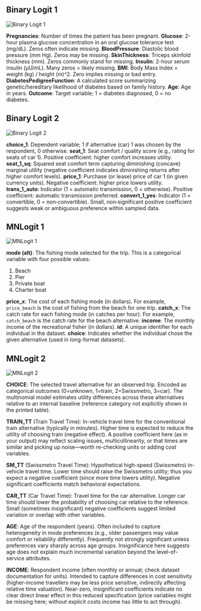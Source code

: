 ## Binary Logit 1

![Binary Logit 1](https://cdn.jsdelivr.net/gh/AlexDrBanana/images@main/uPic/3nlSSP.png)

**Pregnancies**: Number of times the patient has been pregnant.
**Glucose**: 2-hour plasma glucose concentration in an oral glucose tolerance test (mg/dL). Zeros often indicate missing.
**BloodPressure**: Diastolic blood pressure (mm Hg). Zeros may be missing.
**SkinThickness**: Triceps skinfold thickness (mm). Zeros commonly stand for missing.
**Insulin**: 2-hour serum insulin (µU/mL). Many zeros = likely missing.
**BMI**: Body Mass Index = weight (kg) / height (m)^2. Zero implies missing or bad entry.
**DiabetesPedigreeFunction**: A calculated score summarizing genetic/hereditary likelihood of diabetes based on family history.
**Age**: Age in years.
**Outcome**: Target variable; 1 = diabetes diagnosed, 0 = no diabetes.

## Binary Logit 2

![Binary Logit 2](https://cdn.jsdelivr.net/gh/AlexDrBanana/images@main/uPic/KdBpTi.png)

**choice_1**: Dependent variable; 1 if alternative (car) 1 was chosen by the respondent, 0 otherwise.
**seat_1**: Seat comfort / quality score (e.g., rating for seats of car 1). Positive coefficient: higher comfort increases utility.
**seat_1_sq**: Squared seat comfort term capturing diminishing (concave) marginal utility (negative coefficient indicates diminishing returns after higher comfort levels).
**price_1**: Purchase (or lease) price of car 1 (in given currency units). Negative coefficient: higher price lowers utility.
**trans_1_auto**: Indicator (1 = automatic transmission, 0 = otherwise). Positive coefficient: automatic transmission preferred.
**convert_1_yes**: Indicator (1 = convertible, 0 = non‑convertible). Small, non‑significant positive coefficient suggests weak or ambiguous preference within sampled data.

## MNLogit 1

![MNLogit 1](https://cdn.jsdelivr.net/gh/AlexDrBanana/images@main/uPic/MNPWsa.png)

**mode (alt)**: The fishing mode selected for the trip. This is a categorical variable with four possible values:
  1. Beach
  2. Pier
  3. Private boat
  4. Charter boat

**price_x**: The cost of each fishing mode (in dollars). For example, `price_beach` is the cost of fishing from the beach for one trip.
**catch_x**: The catch rate for each fishing mode (in catches per hour). For example, `catch_beach` is the catch rate for the beach alternative.
**income**: The monthly income of the recreational fisher (in dollars).
**id**: A unique identifier for each individual in the dataset.
**choice**: Indicates whether the individual chose the given alternative (used in long-format datasets).

## MNLogit 2

![MNLogit 2](https://cdn.jsdelivr.net/gh/AlexDrBanana/images@main/uPic/pmc28E.png)

**CHOICE**: The selected travel alternative for an observed trip. Encoded as categorical outcomes (0=unknown, 1=train, 2=Swissmetro, 3=car). The multinomial model estimates utility differences across these alternatives relative to an internal baseline (reference category not explicitly shown in the printed table).

**TRAIN_TT** (Train Travel Time): In-vehicle travel time for the conventional train alternative (typically in minutes). Higher time is expected to reduce the utility of choosing train (negative effect). A positive coefficient here (as in your output) may reflect scaling issues, multicollinearity, or that times are similar and picking up noise—worth re-checking units or adding cost variables.

**SM_TT** (Swissmetro Travel Time): Hypothetical high-speed (Swissmetro) in-vehicle travel time. Lower time should raise the Swissmetro utility; thus you expect a negative coefficient (since more time lowers utility). Negative significant coefficients match behavioral expectations.

**CAR_TT** (Car Travel Time): Travel time for the car alternative. Longer car time should lower the probability of choosing car relative to the reference. Small (sometimes insignificant) negative coefficients suggest limited variation or overlap with other variables.

**AGE**: Age of the respondent (years). Often included to capture heterogeneity in mode preferences (e.g., older passengers may value comfort or reliability differently). Frequently not strongly significant unless preferences vary sharply across age groups. Insignificance here suggests age does not explain much incremental variation beyond the level-of-service attributes.

**INCOME**: Respondent income (often monthly or annual; check dataset documentation for units). Intended to capture differences in cost sensitivity (higher-income travellers may be less price sensitive, indirectly affecting relative time valuation). Near-zero, insignificant coefficients indicate no clear direct linear effect in this reduced specification (price variables might be missing here; without explicit costs income has little to act through).